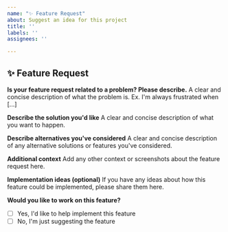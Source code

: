 ```yaml
---
name: "✨ Feature Request"
about: Suggest an idea for this project
title: ''
labels: ''
assignees: ''

---
```


## ✨ Feature Request

**Is your feature request related to a problem? Please describe.**
A clear and concise description of what the problem is. Ex. I'm always frustrated when [...]

**Describe the solution you'd like**
A clear and concise description of what you want to happen.

**Describe alternatives you've considered**
A clear and concise description of any alternative solutions or features you've considered.

**Additional context**
Add any other context or screenshots about the feature request here.

**Implementation ideas (optional)**
If you have any ideas about how this feature could be implemented, please share them here.

**Would you like to work on this feature?**

- [ ] Yes, I'd like to help implement this feature
- [ ] No, I'm just suggesting the feature
